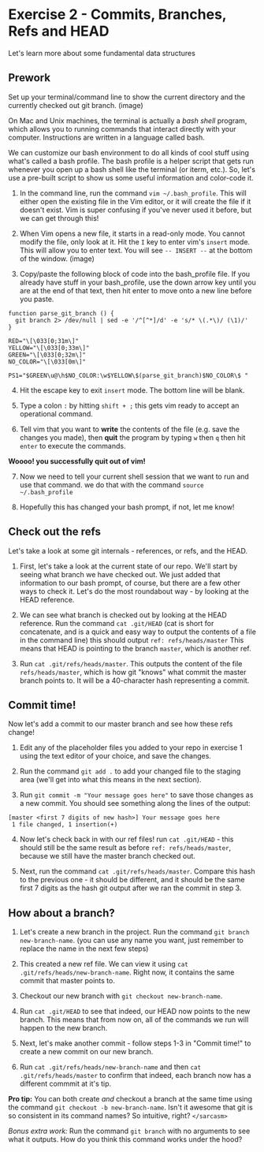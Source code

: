 # Exercise 2 - Commits, Branches, Refs and HEAD
Let's learn more about some fundamental data structures

## Prework
Set up your terminal/command line to show the current directory and the currently checked out git branch. (image)

On Mac and Unix machines, the terminal is actually a *bash shell* program, which allows you to running commands that interact directly with your computer. Instructions are written in a language called bash. 

We can customize our bash environment to do all kinds of cool stuff using what's called a bash profile. The bash profile is a helper script that gets run whenever you open up a bash shell like the terminal (or iterm, etc.). So, let's use a pre-built script to show us some useful information and color-code it.

1. In the command line, run the command `vim ~/.bash_profile`. This will either open the existing file in the Vim editor, or it will create the file if it doesn't exist. Vim is super confusing if you've never used it before, but we can get through this!

2. When Vim opens a new file, it starts in a read-only mode. You cannot modify the file, only look at it. Hit the `I` key to enter vim's `insert` mode. This will allow you to enter text. You will see `-- INSERT --` at the bottom of the window. (image)

3. Copy/paste the following block of code into the bash_profile file. If you already have stuff in your bash_profile, use the down arrow key until you are at the end of that text, then hit enter to move onto a new line before you paste. 

```
function parse_git_branch () {
  git branch 2> /dev/null | sed -e '/^[^*]/d' -e 's/* \(.*\)/ (\1)/'
}

RED="\[\033[0;31m\]"
YELLOW="\[\033[0;33m\]"
GREEN="\[\033[0;32m\]"
NO_COLOR="\[\033[0m\]"

PS1="$GREEN\u@\h$NO_COLOR:\w$YELLOW\$(parse_git_branch)$NO_COLOR\$ "
```

4. Hit the escape key to exit `insert` mode. The bottom line will be blank.

5. Type a colon `:` by hitting `shift + ;` this gets vim ready to accept an operational command.

6. Tell vim that you want to **write** the contents of the file (e.g. save the changes you made), then **quit** the program by typing `w` then `q` then hit `enter` to execute the commands.

**Woooo! you successfully quit out of vim!**

7. Now we need to tell your current shell session that we want to run and use that command. we do that with the command `source ~/.bash_profile`

8. Hopefully this has changed your bash prompt, if not, let me know!

## Check out the refs
Let's take a look at some git internals - references, or refs, and the HEAD.

1. First, let's take a look at the current state of our repo. We'll start by seeing what branch we have checked out. We just added that information to our bash prompt, of course, but there are a few other ways to check it. Let's do the most roundabout way - by looking at the HEAD reference. 

2.  We can see what branch is checked out by looking at the HEAD reference. Run the command `cat .git/HEAD` (cat is short for concatenate, and is a quick and easy way to output the contents of a file in the command line) this should output `ref: refs/heads/master` This means that HEAD is pointing to the branch `master`, which is another ref.

3. Run `cat .git/refs/heads/master`. This outputs the content of the file `refs/heads/master`, which is how git "knows" what commit the master branch points to. It will be a 40-character hash representing a commit.

## Commit time!
Now let's add a commit to our master branch and see how these refs change! 

1. Edit any of the placeholder files you added to your repo in exercise 1 using the text editor of your choice, and save the changes.

2. Run the command `git add .` to add your changed file to the staging area (we'll get into what this means in the next section).

3. Run `git commit -m "Your message goes here"` to save those changes as a new commit. You should see something along the lines of the output:

```
[master <first 7 digits of new hash>] Your message goes here
 1 file changed, 1 insertion(+)
 ```

4. Now let's check back in with our ref files! run `cat .git/HEAD` - this should still be the same result as before `ref: refs/heads/master`, because we still have the master branch checked out.

5. Next, run the command `cat .git/refs/heads/master`. Compare this hash to the previous one - it should be different, and it should be the same first 7 digits as the hash git output after we ran the commit in step 3.

## How about a branch? 

1. Let's create a new branch in the project. Run the command `git branch new-branch-name`. (you can use any name you want, just remember to replace the name in the next few steps)

2. This created a new ref file. We can view it using `cat .git/refs/heads/new-branch-name`. Right now, it contains the same commit that master points to. 

3. Checkout our new branch with `git checkout new-branch-name`.

4. Run `cat .git/HEAD` to see that indeed, our HEAD now points to the new branch. This means that from now on, all of the commands we run will happen to the new branch.

5. Next, let's make another commit - follow steps 1-3 in "Commit time!" to create a new commit on our new branch. 

6. Run `cat .git/refs/heads/new-branch-name` and then `cat .git/refs/heads/master` to confirm that indeed, each branch now has a different commmit at it's tip. 

**Pro tip:** You can both create _and_ checkout a branch at the same time using the command `git checkout -b new-branch-name`. Isn't it awesome that git is so consistent in its command names? So intuitive, right? `</sarcasm>`

_Bonus extra work:_ Run the command `git branch` with no arguments to see what it outputs. How do you think this command works under the hood? 


